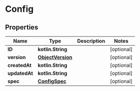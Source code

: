 # Config

## Properties

| Name          | Type                                  | Description | Notes      |
|---------------|---------------------------------------|-------------|------------|
| **ID**        | **kotlin.String**                     |             | [optional] |
| **version**   | [**ObjectVersion**](ObjectVersion.md) |             | [optional] |
| **createdAt** | **kotlin.String**                     |             | [optional] |
| **updatedAt** | **kotlin.String**                     |             | [optional] |
| **spec**      | [**ConfigSpec**](ConfigSpec.md)       |             | [optional] |



